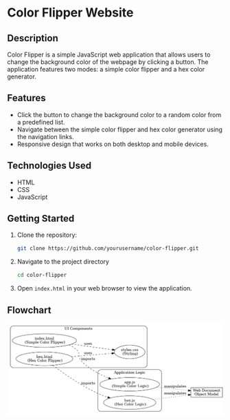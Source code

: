 # Color Flipper Website

## Description

Color Flipper is a simple JavaScript web application that allows users to change the background color of the webpage by clicking a button. The application features two modes: a simple color flipper and a hex color generator.

## Features

- Click the button to change the background color to a random color from a predefined list.
- Navigate between the simple color flipper and hex color generator using the navigation links.
- Responsive design that works on both desktop and mobile devices.

## Technologies Used

- HTML
- CSS
- JavaScript

## Getting Started

1. Clone the repository:

   ```bash
   git clone https://github.com/yourusername/color-flipper.git

   ```

2. Navigate to the project directory

   ```bash
   cd color-flipper


   ```

3. Open `index.html` in your web browser to view the application.

## Flowchart

![alt text](flowchart.jpeg)

```

```
